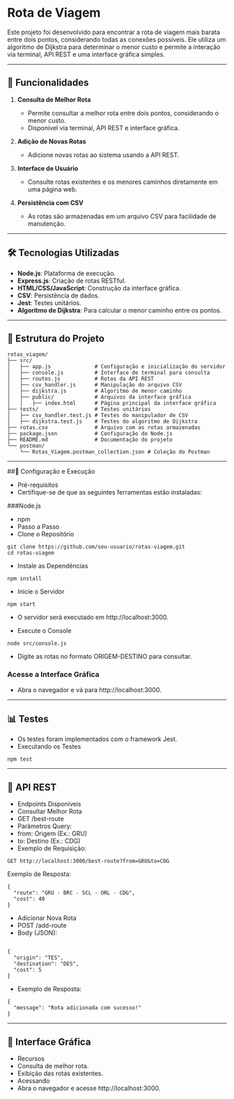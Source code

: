 # Rota de Viagem

Este projeto foi desenvolvido para encontrar a rota de viagem mais barata entre dois pontos, considerando todas as conexões possíveis. Ele utiliza um algoritmo de Dijkstra para determinar o menor custo e permite a interação via terminal, API REST e uma interface gráfica simples.

---

## 🚀 Funcionalidades

1. **Consulta de Melhor Rota**
   - Permite consultar a melhor rota entre dois pontos, considerando o menor custo.
   - Disponível via terminal, API REST e interface gráfica.

2. **Adição de Novas Rotas**
   - Adicione novas rotas ao sistema usando a API REST.

3. **Interface de Usuário**
   - Consulte rotas existentes e os menores caminhos diretamente em uma página web.

4. **Persistência com CSV**
   - As rotas são armazenadas em um arquivo CSV para facilidade de manutenção.

---

## 🛠️ Tecnologias Utilizadas

- **Node.js**: Plataforma de execução.
- **Express.js**: Criação de rotas RESTful.
- **HTML/CSS/JavaScript**: Construção da interface gráfica.
- **CSV**: Persistência de dados.
- **Jest**: Testes unitários.
- **Algoritmo de Dijkstra**: Para calcular o menor caminho entre os pontos.

---

## 📂 Estrutura do Projeto

```plaintext
rotas_viagem/
├── src/
│   ├── app.js              # Configuração e inicialização do servidor
│   ├── console.js          # Interface de terminal para consulta
│   ├── routes.js           # Rotas da API REST
│   ├── csv_handler.js      # Manipulação do arquivo CSV
│   ├── dijkstra.js         # Algoritmo de menor caminho
│   ├── public/             # Arquivos da interface gráfica
│   │   ├── index.html      # Página principal da interface gráfica
├── tests/                  # Testes unitários
│   ├── csv_handler.test.js # Testes do manipulador de CSV
│   ├── dijkstra.test.js    # Testes do algoritmo de Dijkstra
├── rotas.csv               # Arquivo com as rotas armazenadas
├── package.json            # Configuração do Node.js
├── README.md               # Documentação do projeto
└── postman/
    └── Rotas_Viagem.postman_collection.json # Coleção do Postman
```
---
##🔧 Configuração e Execução
- Pré-requisitos
- Certifique-se de que as seguintes ferramentas estão instaladas:

###Node.js
- npm
- Passo a Passo
- Clone o Repositório

```plaintext
git clone https://github.com/seu-usuario/rotas-viagem.git
cd rotas-viagem
```
- Instale as Dependências
```plaintext
npm install
```

- Inicie o Servidor
```plaintext
npm start
```
- O servidor será executado em http://localhost:3000.

- Execute o Console
```plaintext
node src/console.js
```
- Digite as rotas no formato ORIGEM-DESTINO para consultar.

### Acesse a Interface Gráfica

- Abra o navegador e vá para http://localhost:3000.

---

## 📊 Testes
- Os testes foram implementados com o framework Jest.
- Executando os Testes
```plaintext
npm test
```
---

## 📄 API REST
- Endpoints Disponíveis
- Consultar Melhor Rota
- GET /best-route
- Parâmetros Query:
- from: Origem (Ex.: GRU)
- to: Destino (Ex.: CDG)
- Exemplo de Requisição:
```plaintext
GET http://localhost:3000/best-route?from=GRU&to=CDG
```
Exemplo de Resposta:
```
{
  "route": "GRU - BRC - SCL - ORL - CDG",
  "cost": 40
}
```
- Adicionar Nova Rota
- POST /add-route
- Body (JSON):
```plaintext

{
  "origin": "TES",
  "destination": "DES",
  "cost": 5
}
```
- Exemplo de Resposta:
```plaintext
{
  "message": "Rota adicionada com sucesso!"
}
```
---

## 🧩 Interface Gráfica
- Recursos
- Consulta de melhor rota.
- Exibição das rotas existentes.
- Acessando
- Abra o navegador e acesse http://localhost:3000.
